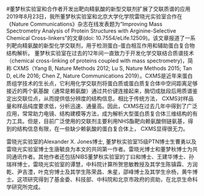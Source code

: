 #董梦秋实验室和合作者开发出靶向精氨酸的新型交联剂扩展了交联质谱的应用
2019年8月23日，我所董梦秋实验室和北京大学化学院雷晓光实验室合作在《Nature Communications》杂志在线发表题为“Improving Mass Spectrometry Analysis of Protein Structures with Arginine-Selective Chemical Cross-linkers”的文章(doi: 10.7554/eLife.12509)。该文章报道了一系列靶向精氨酸的新型化学交联剂，用于检测蛋白-蛋白相互作用和辅助蛋白复合物结构解析。
董梦秋实验室在过去的12年间一直致力于开发化学交联结合质谱技术（chemical cross-linking of proteins coupled with mass spectrometry)，简称 CXMS（Yang B, Nature Methods 2012; Lu S, Nature Methods 2015; Tan D, eLife 2016; Chen Z, Nature Communications 2019）。CXMS是近年来蛋白质组学技术的生长点，它利用化学交联剂将蛋白质或蛋白质复合体中空间距离足够接近的两个氨基酸（通常是赖氨酸）通过共价键连接起来，酶切成肽段后用质谱鉴定出交联位点，从而提供低分辨度的结构信息。相比于传统方法， CXMS对样品量和样品纯度要求低，分析迅速、通量高。因此，CXMS在过去几年中得到了广泛应用，常常助力电镜、结构建模等方法，成为解析大型蛋白质复合体三维结构的有力工具。但是，目前广泛使用的交联剂主要利用NHS酯靶向赖氨酸侧链氨基，得到的结构信息有限，在一些缺少赖氨酸的蛋白复合体上， CXMS显得很无力。

雷晓光实验室的Alexander X. Jones博士, 董梦秋实验室15级PTN博士生曹勇以及雷晓光实验室博士生唐毓良为本文的共同第一作者。雷晓光博士和董梦秋博士为共同通讯作者。其他作者还包括NIBS董梦秋实验室的丁曰和博士、王建华博士、孙瑞祥博士，雷晓光实验室的谭慧，中科院计算所贺思敏教授及其学生陈镇霖、方润乾、尹吉澧，叶克穷博士及其学生陈荣昌、朱星，邵峰博士及其学生佘杨，黄牛博士。这项研究得到了基金委、科技部、中科院和北京市政府的资助，在北京生命科学研究所完成。
